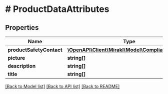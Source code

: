# # ProductDataAttributes

## Properties

Name | Type | Description | Notes
------------ | ------------- | ------------- | -------------
**productSafetyContact** | [**\OpenAPI\Client\Mirakl\Model\ComplianceContact**](ComplianceContact.md) |  | [optional]
**picture** | **string[]** |  | [optional]
**description** | **string[]** |  | [optional]
**title** | **string[]** |  | [optional]

[[Back to Model list]](../../README.md#models) [[Back to API list]](../../README.md#endpoints) [[Back to README]](../../README.md)

